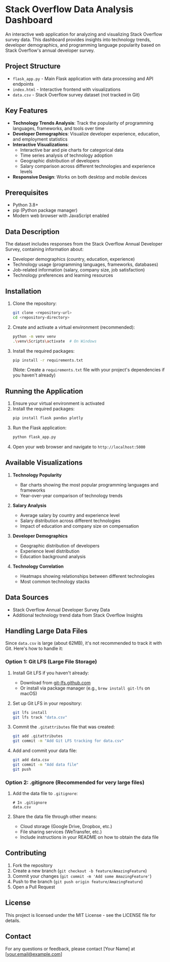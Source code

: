 # Stack Overflow Data Analysis Dashboard

An interactive web application for analyzing and visualizing Stack Overflow survey data. This dashboard provides insights into technology trends, developer demographics, and programming language popularity based on Stack Overflow's annual developer survey.

## Project Structure

- `flask_app.py` - Main Flask application with data processing and API endpoints
- `index.html` - Interactive frontend with visualizations
- `data.csv` - Stack Overflow survey dataset (not tracked in Git)

## Key Features

- **Technology Trends Analysis**: Track the popularity of programming languages, frameworks, and tools over time
- **Developer Demographics**: Visualize developer experience, education, and employment statistics
- **Interactive Visualizations**:
  - Interactive bar and pie charts for categorical data
  - Time series analysis of technology adoption
  - Geographic distribution of developers
  - Salary comparison across different technologies and experience levels
- **Responsive Design**: Works on both desktop and mobile devices

## Prerequisites

- Python 3.8+
- pip (Python package manager)
- Modern web browser with JavaScript enabled

## Data Description

The dataset includes responses from the Stack Overflow Annual Developer Survey, containing information about:
- Developer demographics (country, education, experience)
- Technology usage (programming languages, frameworks, databases)
- Job-related information (salary, company size, job satisfaction)
- Technology preferences and learning resources

## Installation

1. Clone the repository:
   ```bash
   git clone <repository-url>
   cd <repository-directory>
   ```

2. Create and activate a virtual environment (recommended):
   ```bash
   python -m venv venv
   .\venv\Scripts\activate  # On Windows
   ```

3. Install the required packages:
   ```bash
   pip install -r requirements.txt
   ```
   (Note: Create a `requirements.txt` file with your project's dependencies if you haven't already)

## Running the Application

1. Ensure your virtual environment is activated
2. Install the required packages:
   ```bash
   pip install flask pandas plotly
   ```
3. Run the Flask application:
   ```bash
   python flask_app.py
   ```
4. Open your web browser and navigate to `http://localhost:5000`

## Available Visualizations

1. **Technology Popularity**
   - Bar charts showing the most popular programming languages and frameworks
   - Year-over-year comparison of technology trends

2. **Salary Analysis**
   - Average salary by country and experience level
   - Salary distribution across different technologies
   - Impact of education and company size on compensation

3. **Developer Demographics**
   - Geographic distribution of developers
   - Experience level distribution
   - Education background analysis

4. **Technology Correlation**
   - Heatmaps showing relationships between different technologies
   - Most common technology stacks

## Data Sources
- Stack Overflow Annual Developer Survey Data
- Additional technology trend data from Stack Overflow Insights

## Handling Large Data Files

Since `data.csv` is large (about 62MB), it's not recommended to track it with Git. Here's how to handle it:

### Option 1: Git LFS (Large File Storage)

1. Install Git LFS if you haven't already:
   - Download from [git-lfs.github.com](https://git-lfs.github.com/)
   - Or install via package manager (e.g., `brew install git-lfs` on macOS)

2. Set up Git LFS in your repository:
   ```bash
   git lfs install
   git lfs track "data.csv"
   ```

3. Commit the `.gitattributes` file that was created:
   ```bash
   git add .gitattributes
   git commit -m "Add Git LFS tracking for data.csv"
   ```

4. Add and commit your data file:
   ```bash
   git add data.csv
   git commit -m "Add data file"
   git push
   ```

### Option 2: .gitignore (Recommended for very large files)

1. Add the data file to `.gitignore`:
   ```
   # In .gitignore
   data.csv
   ```

2. Share the data file through other means:
   - Cloud storage (Google Drive, Dropbox, etc.)
   - File sharing services (WeTransfer, etc.)
   - Include instructions in your README on how to obtain the data file

## Contributing

1. Fork the repository
2. Create a new branch (`git checkout -b feature/AmazingFeature`)
3. Commit your changes (`git commit -m 'Add some AmazingFeature'`)
4. Push to the branch (`git push origin feature/AmazingFeature`)
5. Open a Pull Request

## License

This project is licensed under the MIT License - see the LICENSE file for details.

## Contact

For any questions or feedback, please contact [Your Name] at [your.email@example.com]
